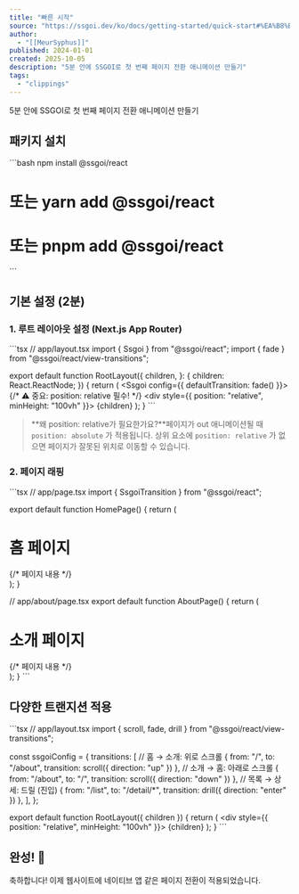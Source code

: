 ```yaml
---
title: "빠른 시작"
source: "https://ssgoi.dev/ko/docs/getting-started/quick-start#%EA%B8%B0%EB%B3%B8-%EC%84%A4%EC%A0%95-2%EB%B6%84"
author:
  - "[[MeurSyphus]]"
published: 2024-01-01
created: 2025-10-05
description: "5분 안에 SSGOI로 첫 번째 페이지 전환 애니메이션 만들기"
tags:
  - "clippings"
---
```

5분 안에 SSGOI로 첫 번째 페이지 전환 애니메이션 만들기

## 패키지 설치

\`\`\`bash
npm install @ssgoi/react 
# 또는 yarn add @ssgoi/react 
# 또는 pnpm add @ssgoi/react
\`\`\`

## 기본 설정 (2분)

### 1\. 루트 레이아웃 설정 (Next.js App Router)

\`\`\`tsx
// app/layout.tsx
import { Ssgoi } from "@ssgoi/react";
import { fade } from "@ssgoi/react/view-transitions";

export default function RootLayout({
  children,
}: {
  children: React.ReactNode;
}) {
  return (
    <html>
      <body>
        <Ssgoi config={{ defaultTransition: fade() }}>
          {/* ⚠️ 중요: position: relative 필수! */}
          <div style={{ position: "relative", minHeight: "100vh" }}>
            {children}
          </div>
        </Ssgoi>
      </body>
    </html>
  );
}
\`\`\`

> **왜 position: relative가 필요한가요?**페이지가 out 애니메이션될 때 `position: absolute` 가 적용됩니다. 상위 요소에 `position: relative` 가 없으면 페이지가 잘못된 위치로 이동할 수 있습니다.

### 2\. 페이지 래핑

\`\`\`tsx
// app/page.tsx
import { SsgoiTransition } from "@ssgoi/react";

export default function HomePage() {
  return (
    <SsgoiTransition id="/">
      <main>
        <h1>홈 페이지</h1>
        {/* 페이지 내용 */}
      </main>
    </SsgoiTransition>
  );
}

// app/about/page.tsx
export default function AboutPage() {
  return (
    <SsgoiTransition id="/about">
      <main>
        <h1>소개 페이지</h1>
        {/* 페이지 내용 */}
      </main>
    </SsgoiTransition>
  );
}
\`\`\`

## 다양한 트랜지션 적용

\`\`\`tsx
// app/layout.tsx
import { scroll, fade, drill } from "@ssgoi/react/view-transitions";

const ssgoiConfig = {
  transitions: [
    // 홈 → 소개: 위로 스크롤
    { from: "/", to: "/about", transition: scroll({ direction: "up" }) },
    // 소개 → 홈: 아래로 스크롤
    { from: "/about", to: "/", transition: scroll({ direction: "down" }) },
    // 목록 → 상세: 드릴 (진입)
    { from: "/list", to: "/detail/*", transition: drill({ direction: "enter" }) },
  ],
};

export default function RootLayout({ children }) {
  return (
    <html>
      <body>
        <Ssgoi config={ssgoiConfig}>
          <div style={{ position: "relative", minHeight: "100vh" }}>
            {children}
          </div>
        </Ssgoi>
      </body>
    </html>
  );
}
\`\`\`

## 완성! 🎉

축하합니다! 이제 웹사이트에 네이티브 앱 같은 페이지 전환이 적용되었습니다.
